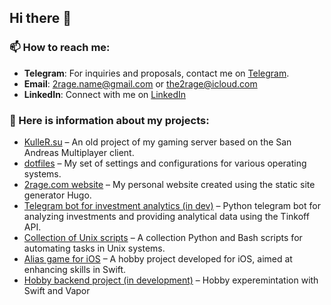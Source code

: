 ## Hi there 👋

### 📫 How to reach me:

- **Telegram**: For inquiries and proposals, contact me on [Telegram](https://t.me/the2rage).
- **Email**: [2rage.name@gmail.com](mailto:2rage.name@gmail.com) or [the2rage@icloud.com](mailto:the2rage@icloud.com)
- **LinkedIn**: Connect with me on [LinkedIn](https://www.linkedin.com/in/2rage/)

### 🔭 Here is information about my projects:

- [KulleR.su](https://github.com/2rage/kuller_su) – An old project of my gaming server based on the San Andreas Multiplayer client.
- [dotfiles](https://github.com/2rage/dotfiles) – My set of settings and configurations for various operating systems.
- [2rage.com website](https://github.com/2rage/personal_site) – My personal website created using the static site generator Hugo.
- [Telegram bot for investment analytics (in dev)](https://github.com/2rage/VKR) – Python telegram bot for analyzing investments and providing analytical data using the Tinkoff API.
- [Collection of Unix scripts](https://github.com/2rage/unix-misc) – A collection Python and Bash scripts for automating tasks in Unix systems.
- [Alias game for iOS](https://github.com/2rage/alias_swift) – A hobby project developed for iOS, aimed at enhancing skills in Swift. 
- [Hobby backend project (in development)](https://github.com/2rage/swiftwork) – Hobby experemintation with Swift and Vapor

<!--
**2rage/2rage** is a ✨ _special_ ✨ repository because its `README.md` (this file) appears on your GitHub profile.

Here are some ideas to get you started:

- 🔭 I’m currently working on ...
- 🌱 I’m currently learning ...
- 👯 I’m looking to collaborate on ...
- 🤔 I’m looking for help with ...
- 💬 Ask me about ...
- 📫 How to reach me: ...
- 😄 Pronouns: ...
- ⚡ Fun fact: ...
-->
